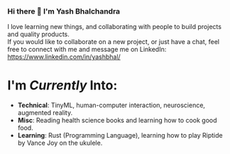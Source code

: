 ### Hi there 👋 I'm Yash Bhalchandra

I love learning new things, and collaborating with people to build projects and quality products.<br>
If you would like to collaborate on a new project, or just have a chat, feel free to connect with me and message me on LinkedIn: https://www.linkedin.com/in/yashbhal/

# I'm *Currently* Into: 
- **Technical**: TinyML, human-computer interaction, neuroscience, augmented reality.
- **Misc**: Reading health science books and learning how to cook good food. 
- **Learning**: Rust (Programming Language), learning how to play Riptide by Vance Joy on the ukulele.

<!--
**yashbhal/yashbhal** is a ✨ _special_ ✨ repository because its `README.md` (this file) appears on your GitHub profile.

Here are some ideas to get you started:

- 🔭 I’m currently working on ...
- 🌱 I’m currently learning ...
- 👯 I’m looking to collaborate on ...
- 🤔 I’m looking for help with ...
- 💬 Ask me about ...
- 📫 How to reach me: ...
- 😄 Pronouns: ...
- ⚡ Fun fact: ...
-->
